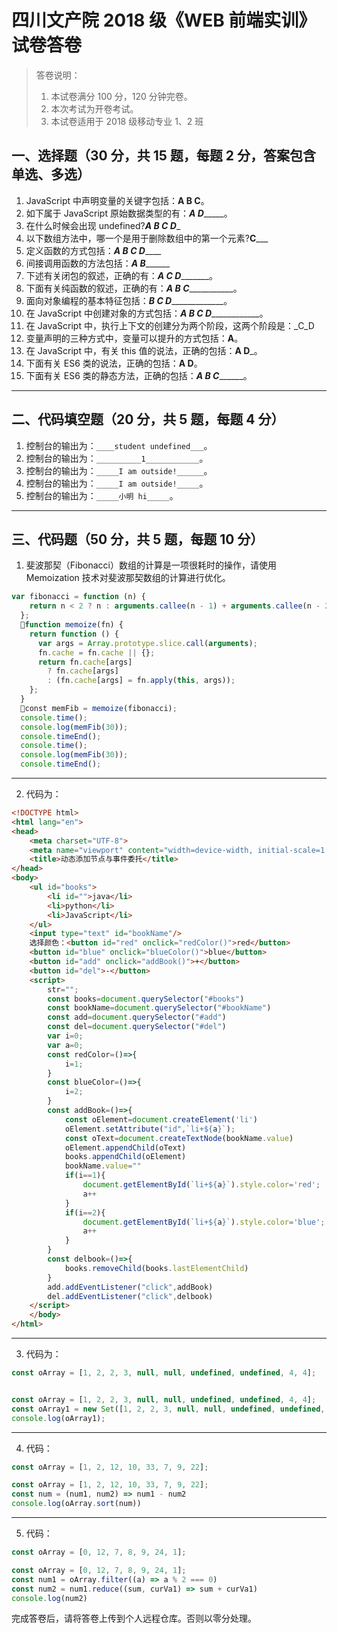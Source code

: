 # 四川文产院 2018 级《WEB 前端实训》试卷答卷

> 答卷说明：
> 1. 本试卷满分 100 分，120 分钟完卷。
> 2. 本次考试为开卷考试。
> 3. 本试卷适用于 2018 级移动专业 1、2 班

## 一、选择题（30 分，共 15 题，每题 2 分，答案包含单选、多选）

1. JavaScript 中声明变量的关键字包括：______A  B  C______。
2. 如下属于 JavaScript 原始数据类型的有：___A D________。
3. 在什么时候会出现 undefined?___A B C D____
4. 以下数组方法中，哪一个是用于删除数组中的第一个元素?__C_____
5. 定义函数的方式包括：___A B C D_______
6. 间接调用函数的方法包括：___A B_________
7. 下述有关闭包的叙述，正确的有：___A C D__________。
8. 下面有关纯函数的叙述，正确的有：___A B C______________。
9. 面向对象编程的基本特征包括：___B C D________________。
10. 在 JavaScript 中创建对象的方式包括：___A  B C D_______________。
11. 在 JavaScript 中，执行上下文的创建分为两个阶段，这两个阶段是：_C_D
12. 变量声明的三种方式中，变量可以提升的方式包括：____A____。
13. 在 JavaScript 中，有关 this 值的说法，正确的包括：______A D_______。
14. 下面有关 ES6 类的说法，正确的包括：______A D______。
15. 下面有关 ES6 类的静态方法，正确的包括：___A B C_________。

------

## 二、代码填空题（20 分，共 5 题，每题 4 分）

1. 控制台的输出为：`____student undefined___`。
2. 控制台的输出为：`__________1____________`。
3. 控制台的输出为：`_____I am outside!______`。
4. 控制台的输出为：`_____I am outside!_____`。
5. 控制台的输出为：`_____小明 hi_____`。

-------

## 三、代码题（50 分，共 5 题，每题 10 分）

1. 斐波那契（Fibonacci）数组的计算是一项很耗时的操作，请使用 Memoization 技术对斐波那契数组的计算进行优化。

```js
var fibonacci = function (n) {
    return n < 2 ? n : arguments.callee(n - 1) + arguments.callee(n - 2);
  };
  function memoize(fn) {
    return function () {
      var args = Array.prototype.slice.call(arguments);
      fn.cache = fn.cache || {};
      return fn.cache[args]
        ? fn.cache[args]
        : (fn.cache[args] = fn.apply(this, args));
    };
  }
  const memFib = memoize(fibonacci);
  console.time();
  console.log(memFib(30));
  console.timeEnd();
  console.time();
  console.log(memFib(30));
  console.timeEnd();
```

-------

2. 代码为：

```html
<!DOCTYPE html>
<html lang="en">
<head>
    <meta charset="UTF-8">
    <meta name="viewport" content="width=device-width, initial-scale=1.0">
    <title>动态添加节点与事件委托</title>
</head>
<body>
    <ul id="books">
        <li id="">java</li>
        <li>python</li>
		<li>JavaScript</li>
    </ul>
    <input type="text" id="bookName"/>
    选择颜色：<button id="red" onclick="redColor()">red</button>
    <button id="blue" onclick="blueColor()">blue</button>
    <button id="add" onclick="addBook()">+</button>
    <button id="del">-</button>
    <script>
        str="";
        const books=document.querySelector("#books")
        const bookName=document.querySelector("#bookName")
        const add=document.querySelector("#add")
        const del=document.querySelector("#del")
        var i=0;
        var a=0;
        const redColor=()=>{
            i=1;
        }
        const blueColor=()=>{
            i=2;
        }
        const addBook=()=>{
            const oElement=document.createElement('li')
            oElement.setAttribute("id",`li+${a}`);
            const oText=document.createTextNode(bookName.value)
            oElement.appendChild(oText)
            books.appendChild(oElement)
            bookName.value=""
            if(i==1){
                document.getElementById(`li+${a}`).style.color='red';
                a++
            }
            if(i==2){
                document.getElementById(`li+${a}`).style.color='blue';
                a++
            }
        }
        const delbook=()=>{
            books.removeChild(books.lastElementChild)
        }
        add.addEventListener("click",addBook)
        del.addEventListener("click",delbook)
    </script>
    </body>
</html>
```

-------

3. 代码为：

```js
const oArray = [1, 2, 2, 3, null, null, undefined, undefined, 4, 4];


const oArray = [1, 2, 2, 3, null, null, undefined, undefined, 4, 4];
const oArray1 = new Set([1, 2, 2, 3, null, null, undefined, undefined, 4, 4]);
console.log(oArray1);

```

-------

4. 代码：

```js
const oArray = [1, 2, 12, 10, 33, 7, 9, 22];

const oArray = [1, 2, 12, 10, 33, 7, 9, 22];
const num = (num1, num2) => num1 - num2
console.log(oArray.sort(num))

```

-------

5. 代码：

```js
const oArray = [0, 12, 7, 8, 9, 24, 1];

const oArray = [0, 12, 7, 8, 9, 24, 1];
const num1 = oArray.filter((a) => a % 2 === 0)
const num2 = num1.reduce((sum, curVa1) => sum + curVa1)
console.log(num2)

```





完成答卷后，请将答卷上传到个人远程仓库。否则以零分处理。

​        